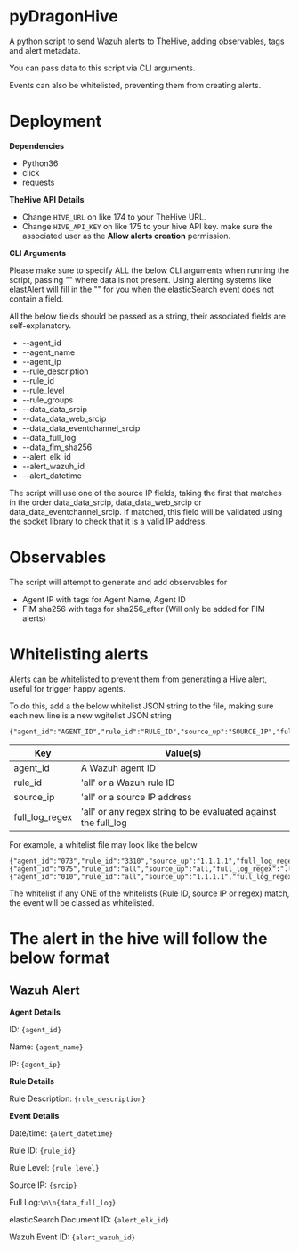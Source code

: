 # pyDragonHive

A python script to send Wazuh alerts to TheHive, adding observables, tags and alert metadata.

You can pass data to this script via CLI arguments.

Events can also be whitelisted, preventing them from creating alerts.

# Deployment

**Dependencies**
* Python36
* click
* requests

**TheHive API Details**

* Change `HIVE_URL` on like 174 to your TheHive URL.
* Change `HIVE_API_KEY` on like 175 to your hive API key. make sure the associated user as the **Allow alerts creation** permission.

**CLI Arguments**

Please make sure to specify ALL the below CLI arguments when running the script, passing "<MISSING VALUE>" where data is not present. Using alerting systems like elastAlert will fill in the "<MISSING VALUE>" for you when the elasticSearch event does not contain a field.
  
All the below fields should be passed as a string, their associated fields are self-explanatory.
  
* --agent_id
* --agent_name
* --agent_ip
* --rule_description
* --rule_id
* --rule_level
* --rule_groups
* --data_data_srcip
* --data_data_web_srcip
* --data_data_eventchannel_srcip
* --data_full_log
* --data_fim_sha256
* --alert_elk_id
* --alert_wazuh_id
* --alert_datetime

The script will use one of the source IP fields, taking the first that matches in the order data_data_srcip, data_data_web_srcip or data_data_eventchannel_srcip. If matched, this field will be validated using the socket library to check that it is a valid IP address.
  
# Observables

The script will attempt to generate and add observables for

* Agent IP with tags for Agent Name, Agent ID
* FIM sha256 with tags for sha256_after (Will only be added for FIM alerts)

# Whitelisting alerts

Alerts can be whitelisted to prevent them from generating a Hive alert, useful for trigger happy agents.

To do this, add a the below whitelist JSON string to the file, making sure each new line is a new wgitelist JSON string

```
{"agent_id":"AGENT_ID","rule_id":"RULE_ID","source_up":"SOURCE_IP","full_log_regex":"REGEX"}
```

| Key | Value(s) |
| ------|------|
|agent_id|A Wazuh agent ID|
|rule_id|'all' or a Wazuh rule ID|
|source_ip|'all' or a source IP address|
|full_log_regex| 'all' or any regex string to be evaluated against the full_log|

For example, a whitelist file may look like the below

```
{"agent_id":"073","rule_id":"3310","source_up":"1.1.1.1","full_log_regex":"all"}
{"agent_id":"075","rule_id":"all","source_up":"all,"full_log_regex":".log$"}
{"agent_id":"010","rule_id":"all","source_up":"1.1.1.1","full_log_regex":"all"}
```

The whitelist if any ONE of the whitelists (Rule ID, source IP or regex) match, the event will be classed as whitelisted. 

# The alert in the hive will follow the below format

## Wazuh Alert

**Agent Details**

ID: ```{agent_id}```

Name: ```{agent_name}```

IP: ```{agent_ip}```

**Rule Details**

Rule Description: ```{rule_description}```

**Event Details**

Date/time: ```{alert_datetime} ```

Rule ID: ```{rule_id}```

Rule Level: ```{rule_level}```

Source IP: ```{srcip}```

Full Log:```\n\n{data_full_log}```

elasticSearch Document ID: ```{alert_elk_id}```

Wazuh Event ID: ```{alert_wazuh_id}```
